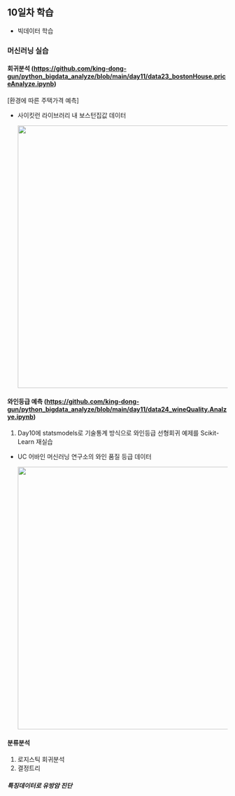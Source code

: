 ## 10일차 학습
- 빅데이터 학습

### 머신러닝 실습

#### 회귀분석 (https://github.com/king-dong-gun/python_bigdata_analyze/blob/main/day11/data23_bostonHouse.priceAnalyze.ipynb)
[환경에 따른 주택가격 예측]
- 사이킷런 라이브러리 내 보스턴집값 데이터

    <img src="https://github.com/king-dong-gun/python_bigdata_analyze/assets/160683545/0da8af22-a910-42a7-af0f-937b4877bf7f" width="900" height="600"/>


#### 와인등급 예측 (https://github.com/king-dong-gun/python_bigdata_analyze/blob/main/day11/data24_wineQuality.Analzye.ipynb)
1. Day10에 statsmodels로 기술통계 방식으로 와인등급 선형회귀 예제를 Scikit-Learn 재실습
- UC 어바인 머신러닝 연구소의 와인 품질 등급 데이터


    <img src="https://github.com/king-dong-gun/python_bigdata_analyze/assets/160683545/a5617255-743b-42e6-81ec-810087cac754" width="900" height="600"/>

#### 분류분석
1. 로지스틱 회귀분석
2. 결정트리

##### 특징데이터로 유방암 진단
